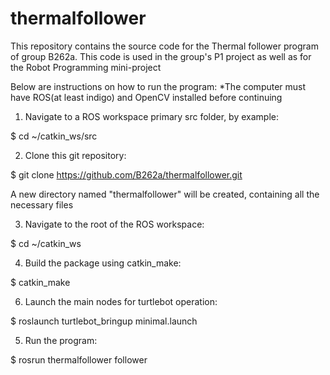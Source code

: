 # thermalfollower
This repository contains the source code for the Thermal follower program of group B262a.
This code is used in the group's P1 project as well as for the Robot Programming mini-project

Below are instructions on how to run the program: 
*The computer must have ROS(at least indigo) and OpenCV installed before continuing

1. Navigate to a ROS workspace primary src folder, by example: 

  $ cd ~/catkin_ws/src

2. Clone this git repository: 

  $ git clone https://github.com/B262a/thermalfollower.git

  A new directory named "thermalfollower" will be created, containing all the necessary files

3. Navigate to the root of the ROS workspace: 

  $ cd ~/catkin_ws 

4. Build the package using catkin_make: 

  $ catkin_make
  
6. Launch the main nodes for turtlebot operation:

  $ roslaunch turtlebot_bringup minimal.launch
  
5. Run the program: 

  $ rosrun thermalfollower follower
